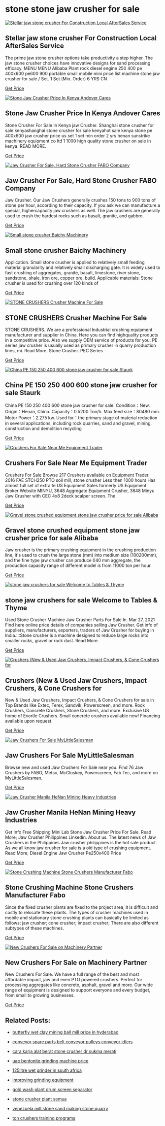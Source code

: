 # stone stone jaw crusher for sale
<a href="https://mnn.zoosnet.net/LR/Chatpre.aspx?id=MNN94995150&p=https://vbl.co.za/" target="_blank">![Stellar jaw stone crusher For Construction Local AfterSales Service ](https://raw.githubusercontent.com/gcmcrusher/imgs/main/554.jpg)</a>
## Stellar jaw stone crusher For Construction Local AfterSales Service 
The prime jaw stone crusher options take productivity a step higher. The jaw stone crusher choices have innovative designs for sand processing efficacy. MENU MENU Alibaba Plant rock diesel engine 250 400 pe 400x600 pe600 900 portable small mobile mini price list machine stone jaw crusher for sale / Set. 1 Set (Min. Order) 6 YRS CN 
<a href="https://mnn.zoosnet.net/LR/Chatpre.aspx?id=MNN94995150&p=https://vbl.co.za/" target="_blank">Get Price</a>
<a href="https://mnn.zoosnet.net/LR/Chatpre.aspx?id=MNN94995150&p=https://vbl.co.za/" target="_blank">![Stone Jaw Crusher Price In Kenya Andover Cares](https://raw.githubusercontent.com/gcmcrusher/imgs/main/523.jpg)</a>
## Stone Jaw Crusher Price In Kenya Andover Cares
Stone Crusher For Sale In Kenya jaw Crusher. Shanghai stone crusher for sale kenyashanghai stone crusher for sale kenyahot sale kenya stone pe 400x600 jaw crusher price us set 1 set min order 2 yrs henan sunstrike machinery equipment co ltd 1 1000 high quality stone crusher on sale in kenya. READ MORE.
<a href="https://mnn.zoosnet.net/LR/Chatpre.aspx?id=MNN94995150&p=https://vbl.co.za/" target="_blank">Get Price</a>
<a href="https://mnn.zoosnet.net/LR/Chatpre.aspx?id=MNN94995150&p=https://vbl.co.za/" target="_blank">![Jaw Crusher For Sale, Hard Stone Crusher FABO Company](https://raw.githubusercontent.com/gcmcrusher/imgs/main/689.jpg)</a>
## Jaw Crusher For Sale, Hard Stone Crusher FABO Company
Jaw Crusher. Our Jaw Crushers generally crushes 150 tons to 900 tons of stone per hour, according to their capacity. If you ask we can manufacture a special, highercapacity jaw crushers as well. The jaw crushers are generally used to crush the hardest rocks such as basalt, granite, and gabbro.
<a href="https://mnn.zoosnet.net/LR/Chatpre.aspx?id=MNN94995150&p=https://vbl.co.za/" target="_blank">Get Price</a>
<a href="https://mnn.zoosnet.net/LR/Chatpre.aspx?id=MNN94995150&p=https://vbl.co.za/" target="_blank">![Small stone crusher Baichy Machinery](https://raw.githubusercontent.com/gcmcrusher/imgs/main/320.jpg)</a>
## Small stone crusher Baichy Machinery
Application. Small stone crusher is applied to relatively small feeding material granularity and relatively small discharging gate. It is widely used to fast crushing of aggregates, granite, basalt, limestone, river stone, sandstone, shale, iron ore, copper ore, build. Applicable materials: Stone crusher is used for crushing over 120 kinds of 
<a href="https://mnn.zoosnet.net/LR/Chatpre.aspx?id=MNN94995150&p=https://vbl.co.za/" target="_blank">Get Price</a>
<a href="https://mnn.zoosnet.net/LR/Chatpre.aspx?id=MNN94995150&p=https://vbl.co.za/" target="_blank">![STONE CRUSHERS Crusher Machine For Sale](https://raw.githubusercontent.com/gcmcrusher/imgs/main/850.jpg)</a>
## STONE CRUSHERS Crusher Machine For Sale
STONE CRUSHERS. We are a professional Industrial crushing equipment manufacturer and supplier in China. Here you can find highquality products in a competitive price. Also we supply OEM service of products for you. PE series jaw crusher is usually used as primary crusher in quarry production lines, mi. Read More. Stone Crusher. PEC Series 
<a href="https://mnn.zoosnet.net/LR/Chatpre.aspx?id=MNN94995150&p=https://vbl.co.za/" target="_blank">Get Price</a>
<a href="https://mnn.zoosnet.net/LR/Chatpre.aspx?id=MNN94995150&p=https://vbl.co.za/" target="_blank">![China PE 150 250 400 600 stone jaw crusher for sale Staurk](https://raw.githubusercontent.com/gcmcrusher/imgs/main/407.jpg)</a>
## China PE 150 250 400 600 stone jaw crusher for sale Staurk
China PE 150 250 400 600 stone jaw crusher for sale. Condition：New. Origin：Henan, China. Capacity：0.5200 Ton/h. Max feed size：80480 mm. Motor Power：2.275 kw. Used for：the primary stage of material reduction in several applications, including rock quarries, sand and gravel, mining, construction and demolition recycling 
<a href="https://mnn.zoosnet.net/LR/Chatpre.aspx?id=MNN94995150&p=https://vbl.co.za/" target="_blank">Get Price</a>
<a href="https://mnn.zoosnet.net/LR/Chatpre.aspx?id=MNN94995150&p=https://vbl.co.za/" target="_blank">![Crushers For Sale Near Me Equipment Trader](https://raw.githubusercontent.com/gcmcrusher/imgs/main/753.jpg)</a>
## Crushers For Sale Near Me Equipment Trader
Crushers For Sale Browse 217 Crushers available on Equipment Trader. 2016 FAE STCH250 PTO soil mill, stone crusher Less then 1000 hours Has almost full set of extra te US Equipment Sales formerly US Equipment Broker Website MINYU, 3648 Aggregate Equipment Crusher, 3648 Minyu Jaw Crusher with CEC 4x8 2deck scalper screen. The 
<a href="https://mnn.zoosnet.net/LR/Chatpre.aspx?id=MNN94995150&p=https://vbl.co.za/" target="_blank">Get Price</a>
<a href="https://mnn.zoosnet.net/LR/Chatpre.aspx?id=MNN94995150&p=https://vbl.co.za/" target="_blank">![Gravel stone crushed equipment stone jaw crusher price for sale Alibaba](https://raw.githubusercontent.com/gcmcrusher/imgs/main/580.jpg)</a>
## Gravel stone crushed equipment stone jaw crusher price for sale Alibaba
Jaw crusher is the primary crushing equipment in the crushing production line, it's used to crush the large stone (mm) into medium size (100200mm), and the fine type jaw crusher can produce 040 mm aggregate, the production capacity range of different model is from 11000 ton per hour.
<a href="https://mnn.zoosnet.net/LR/Chatpre.aspx?id=MNN94995150&p=https://vbl.co.za/" target="_blank">Get Price</a>
<a href="https://mnn.zoosnet.net/LR/Chatpre.aspx?id=MNN94995150&p=https://vbl.co.za/" target="_blank">![stone jaw crushers for sale Welcome to Tables & Thyme](https://raw.githubusercontent.com/gcmcrusher/imgs/main/654.jpg)</a>
## stone jaw crushers for sale Welcome to Tables & Thyme
Used Stone Crusher Machine Jaw Crusher Parts For Sale In. Mar 27, 2021 Find here online price details of companies selling Jaw Crusher. Get info of suppliers, manufacturers, exporters, traders of Jaw Crusher for buying in India.:::Stone crusher is a machine designed to reduce large rocks into smaller rocks, gravel or rock dust. Read More.
<a href="https://mnn.zoosnet.net/LR/Chatpre.aspx?id=MNN94995150&p=https://vbl.co.za/" target="_blank">Get Price</a>
<a href="https://mnn.zoosnet.net/LR/Chatpre.aspx?id=MNN94995150&p=https://vbl.co.za/" target="_blank">![Crushers (New & Used Jaw Crushers, Impact Crushers, & Cone Crushers for ](https://raw.githubusercontent.com/gcmcrusher/imgs/main/248.jpg)</a>
## Crushers (New & Used Jaw Crushers, Impact Crushers, & Cone Crushers for 
New & Used Jaw Crushers, Impact Crushers, & Cone Crushers for sale in Top Brands like Extec, Terex, Sandvik, Powerscreen, and more. Rock Crushers, Concrete Crushers, Stone Crushers, and more. Exclusive US home of Evortle Crushers. Small concrete crushers available new! Financing available upon request.
<a href="https://mnn.zoosnet.net/LR/Chatpre.aspx?id=MNN94995150&p=https://vbl.co.za/" target="_blank">Get Price</a>
<a href="https://mnn.zoosnet.net/LR/Chatpre.aspx?id=MNN94995150&p=https://vbl.co.za/" target="_blank">![Jaw Crushers For Sale MyLittleSalesman](https://raw.githubusercontent.com/gcmcrusher/imgs/main/173.jpg)</a>
## Jaw Crushers For Sale MyLittleSalesman
Browse new and used Jaw Crushers For Sale near you. Find 76 Jaw Crushers by FABO, Metso, McCloskey, Powerscreen, Fab Tec, and more on MyLittleSalesman.
<a href="https://mnn.zoosnet.net/LR/Chatpre.aspx?id=MNN94995150&p=https://vbl.co.za/" target="_blank">Get Price</a>
<a href="https://mnn.zoosnet.net/LR/Chatpre.aspx?id=MNN94995150&p=https://vbl.co.za/" target="_blank">![Jaw Crusher Manila HeNan Mining Heavy Industries ](https://raw.githubusercontent.com/gcmcrusher/imgs/main/465.jpg)</a>
## Jaw Crusher Manila HeNan Mining Heavy Industries 
Get Info Free Shipping Mini Lab Stone Jaw Crusher Price For Sale. Read More; Jaw Crusher Philippines Linkedin. About us. The latest news of Jaw Crushers in the Philippines Jaw crusher philippines is the hot sale product. As we all know jaw crusher for sale is a old type of crushing equipment. Read More; Diesel Engine Jaw Crusher Pe250x400 Price 
<a href="https://mnn.zoosnet.net/LR/Chatpre.aspx?id=MNN94995150&p=https://vbl.co.za/" target="_blank">Get Price</a>
<a href="https://mnn.zoosnet.net/LR/Chatpre.aspx?id=MNN94995150&p=https://vbl.co.za/" target="_blank">![Stone Crushing Machine Stone Crushers Manufacturer Fabo](https://raw.githubusercontent.com/gcmcrusher/imgs/main/454.jpg)</a>
## Stone Crushing Machine Stone Crushers Manufacturer Fabo
Since the fixed crusher plants are fixed to the project area, it is difficult and costly to relocate these plants. The types of crusher machines used in mobile and stationary stone crushing plants can basically be limited as follows: jaw crusher; cone crusher; impact crusher; There are also different subtypes of these machines.
<a href="https://mnn.zoosnet.net/LR/Chatpre.aspx?id=MNN94995150&p=https://vbl.co.za/" target="_blank">Get Price</a>
<a href="https://mnn.zoosnet.net/LR/Chatpre.aspx?id=MNN94995150&p=https://vbl.co.za/" target="_blank">![New Crushers For Sale on Machinery Partner](https://raw.githubusercontent.com/gcmcrusher/imgs/main/703.jpg)</a>
## New Crushers For Sale on Machinery Partner
New Crushers For Sale. We have a full range of the best and most affordable impact, jaw and even PTO powered crushers. Perfect for processing aggregates like concrete, asphalt, gravel and more. Our wide range of equipment is designed to support everyone and every budget, from small to growing businesses.
<a href="https://mnn.zoosnet.net/LR/Chatpre.aspx?id=MNN94995150&p=https://vbl.co.za/" target="_blank">Get Price</a>
## Related Posts:
* [butterfly wet clay mining ball mill price in hyderabad](butterfly%20wet%20clay%20mining%20ball%20mill%20price%20in%20hyderabad.md)
* [conveyor spare parts belt conveyor pulleys conveyor idlers](conveyor%20spare%20parts%20belt%20conveyor%20pulleys%20conveyor%20idlers.md)
* [cara karja alat berat stone crusher dr sukma merati](cara%20karja%20alat%20berat%20stone%20crusher%20dr%20sukma%20merati.md)
* [uae bentonite grinding machine price](uae%20bentonite%20grinding%20machine%20price.md)
* [125litre wet grinder in south africa](125litre%20wet%20grinder%20in%20south%20africa.md)
* [improving grinding equipment](improving%20grinding%20equipment.md)
* [gold wash plant drum screen separator](gold%20wash%20plant%20drum%20screen%20separator.md)
* [stone crusher plant semua](stone%20crusher%20plant%20semua.md)
* [venezuela mill stone sand making stone quarry](venezuela%20mill%20stone%20sand%20making%20stone%20quarry.md)
* [ton crushers training programs](ton%20crushers%20training%20programs.md)
